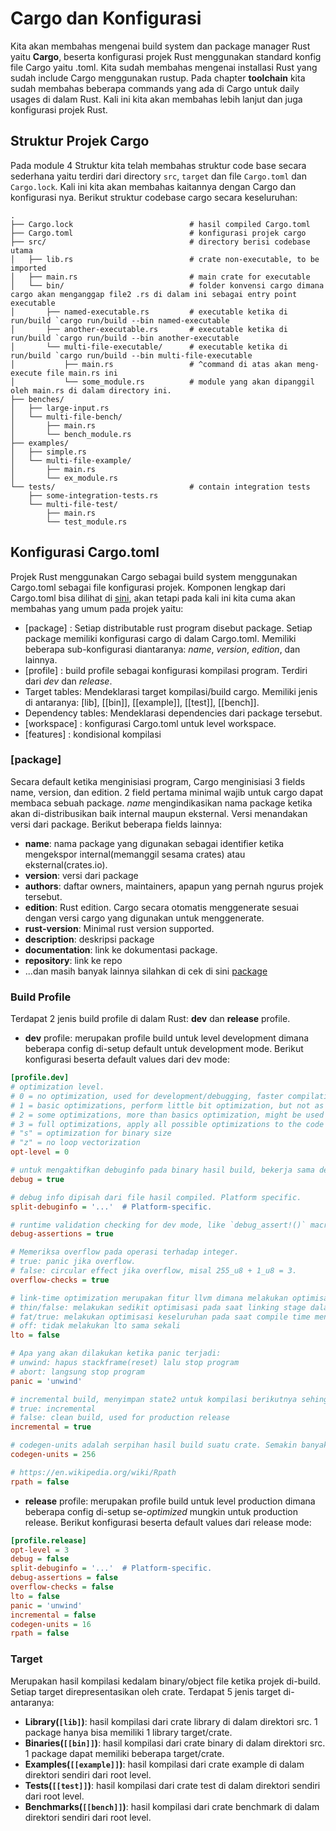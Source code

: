 # Cargo dan Konfigurasi #

Kita akan membahas mengenai build system dan package manager Rust yaitu **Cargo**, beserta konfigurasi projek Rust menggunakan standard konfig file Cargo yaitu .toml.
Kita sudah membahas mengenai installasi Rust yang sudah include Cargo menggunakan rustup. Pada chapter **toolchain** kita sudah membahas beberapa commands yang ada di Cargo untuk daily usages di dalam Rust. Kali ini kita akan membahas lebih lanjut dan juga konfigurasi projek Rust.

## Struktur Projek Cargo ##
Pada module 4 Struktur kita telah membahas struktur code base secara sederhana yaitu terdiri dari directory `src`, `target` dan file `Cargo.toml` dan `Cargo.lock`. 
Kali ini kita akan membahas kaitannya dengan Cargo dan konfigurasi nya. Berikut struktur codebase cargo secara keseluruhan:
```
.
├── Cargo.lock                          # hasil compiled Cargo.toml
├── Cargo.toml                          # konfigurasi projek cargo
├── src/                                # directory berisi codebase utama
│   ├── lib.rs                          # crate non-executable, to be imported
│   ├── main.rs                         # main crate for executable
│   └── bin/                            # folder konvensi cargo dimana cargo akan menganggap file2 .rs di dalam ini sebagai entry point executable
│       ├── named-executable.rs         # executable ketika di run/build `cargo run/build --bin named-executable
│       ├── another-executable.rs       # executable ketika di run/build `cargo run/build --bin another-executable
│       └── multi-file-executable/      # executable ketika di run/build `cargo run/build --bin multi-file-executable
│           ├── main.rs                 # ^command di atas akan meng-execute file main.rs ini
│           └── some_module.rs          # module yang akan dipanggil oleh main.rs di dalam directory ini.
├── benches/
│   ├── large-input.rs
│   └── multi-file-bench/
│       ├── main.rs
│       └── bench_module.rs
├── examples/
│   ├── simple.rs
│   └── multi-file-example/
│       ├── main.rs
│       └── ex_module.rs
└── tests/                              # contain integration tests
    ├── some-integration-tests.rs
    └── multi-file-test/
        ├── main.rs
        └── test_module.rs
```

## Konfigurasi Cargo.toml ##
Projek Rust menggunakan Cargo sebagai build system menggunakan Cargo.toml sebagai file konfigurasi projek. Komponen lengkap dari Cargo.toml bisa dilihat di [sini](https://doc.rust-lang.org/cargo/reference/manifest.html), akan tetapi pada kali ini kita cuma akan membahas yang umum pada projek yaitu:
- [package] : Setiap distributable rust program disebut package. Setiap package memiliki konfigurasi cargo di dalam Cargo.toml. Memiliki beberapa sub-konfigurasi diantaranya: *name*, *version*, *edition*, dan lainnya.
- [profile] : build profile sebagai konfigurasi kompilasi program. Terdiri dari *dev* dan *release*.
- Target tables: Mendeklarasi target kompilasi/build cargo. Memiliki jenis di antaranya: [lib], [[bin]], [[example]], [[test]], [[bench]].
- Dependency tables: Mendeklarasi dependencies dari package tersebut.
- [workspace] : konfigurasi Cargo.toml untuk level workspace.
- [features] : kondisional kompilasi

### [package] ###
Secara default ketika menginisiasi program, Cargo menginisiasi 3 fields name, version, dan edition. 2 field pertama minimal wajib untuk cargo dapat membaca sebuah package. *name* mengindikasikan nama package ketika akan di-distribusikan baik internal maupun eksternal. Versi menandakan versi dari package. Berikut beberapa fields lainnya:
- **name**: nama package yang digunakan sebagai identifier ketika mengekspor internal(memanggil sesama crates) atau eksternal(crates.io).
- **version**: versi dari package
- **authors**: daftar owners, maintainers, apapun yang pernah ngurus projek tersebut.
- **edition**: Rust edition. Cargo secara otomatis menggenerate sesuai dengan versi cargo yang digunakan untuk menggenerate.
- **rust-version**: Minimal rust version supported.
- **description**: deskripsi package
- **documentation**: link ke dokumentasi package.
- **repository**: link ke repo
- ...dan masih banyak lainnya silahkan di cek di sini [package](https://doc.rust-lang.org/cargo/reference/manifest.html#the-package-section)


### Build Profile ###
Terdapat 2 jenis build profile di dalam Rust: **dev** dan **release** profile. 
- **dev** profile: merupakan profile build untuk level development dimana beberapa config di-setup default untuk development mode. Berikut konfigurasi beserta default values dari dev mode:
```ini
[profile.dev]
# optimization level.
# 0 = no optimization, used for development/debugging, faster compilation, slower binary
# 1 = basic optimizations, perform little bit optimization, but not as much as producing production binary.
# 2 = some optimizations, more than basics optimization, might be used in production if faster compilation needed than faster binary.
# 3 = full optimizations, apply all possible optimizations to the code resulting in slowest compilation, but fastest binary.
# "s" = optimization for binary size
# "z" = no loop vectorization
opt-level = 0

# untuk mengaktifkan debuginfo pada binary hasil build, bekerja sama dengan llvm untuk generate debuginfo-nya
debug = true

# debug info dipisah dari file hasil compiled. Platform specific.
split-debuginfo = '...'  # Platform-specific.

# runtime validation checking for dev mode, like `debug_assert!()` macro.
debug-assertions = true

# Memeriksa overflow pada operasi terhadap integer.
# true: panic jika overflow.
# false: circular effect jika overflow, misal 255_u8 + 1_u8 = 3.
overflow-checks = true

# link-time optimization merupakan fitur llvm dimana melakukan optimisasi cross module/code unit/crates.
# thin/false: melakukan sedikit optimisasi pada saat linking stage dalam proses kompilasi. Lebih cepat dalam proses kompilasi, tetapi tidak menghasilkan binary yang optimal.
# fat/true: melakukan optimisasi keseluruhan pada saat compile time menyebabkan kompilasi lebih lama, tetapi menghasilkan binary yang lebih optimal.
# off: tidak melakukan lto sama sekali
lto = false

# Apa yang akan dilakukan ketika panic terjadi:
# unwind: hapus stackframe(reset) lalu stop program
# abort: langsung stop program
panic = 'unwind'

# incremental build, menyimpan state2 untuk kompilasi berikutnya sehingga tidak harus build dari scratch(faster compilation)
# true: incremental
# false: clean build, used for production release
incremental = true

# codegen-units adalah serpihan hasil build suatu crate. Semakin banyak maka proses kompilasi semakin cepat karena compiler akan melakukan kompilasi parallel sebanyak mungkin, akan tetapi ini menghasilkan binary kurang optimal sehingga hanya cocok untuk dev mode. Untuk production release menggunakan angka yang lebih sedikit dari dev mode.
codegen-units = 256

# https://en.wikipedia.org/wiki/Rpath
rpath = false
```
- **release** profile: merupakan profile build untuk level production dimana beberapa config di-setup se-*optimized* mungkin untuk production release. Berikut konfigurasi beserta default values dari release mode:
```ini
[profile.release]
opt-level = 3
debug = false
split-debuginfo = '...'  # Platform-specific.
debug-assertions = false
overflow-checks = false
lto = false
panic = 'unwind'
incremental = false
codegen-units = 16
rpath = false
```

### Target ###
Merupakan hasil kompilasi kedalam binary/object file ketika projek di-build. Setiap target direpresentasikan oleh crate. Terdapat 5 jenis target di-antaranya:
- **Library(`[lib]`)**: hasil kompilasi dari crate library di dalam direktori src. 1 package hanya bisa memiliki 1 library target/crate.
- **Binaries(`[[bin]]`)**: hasil kompilasi dari crate binary di dalam direktori src. 1 package dapat memiliki beberapa target/crate.
- **Examples(`[[example]]`)**: hasil kompilasi dari crate example di dalam direktori sendiri dari root level.
- **Tests(`[[test]]`)**: hasil kompilasi dari crate test di dalam direktori sendiri dari root level.
- **Benchmarks(`[[bench]]`)**: hasil kompilasi dari crate benchmark di dalam direktori sendiri dari root level.
